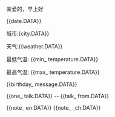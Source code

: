 

亲爱的，早上好

{{date.DATA}}

城市:{city.DATA}}

天气:{{weather.DATA}}

最低气温: {{min_ temperature.DATA}}

最高气温: {{max_ temperature.DATA}}

{{birthday_ message.DATA}}


{{one_ talk.DATA}} -- {{talk_ from.DATA}}


{{note_ en.DATA}}
{{note_ _ch.DATA}}

